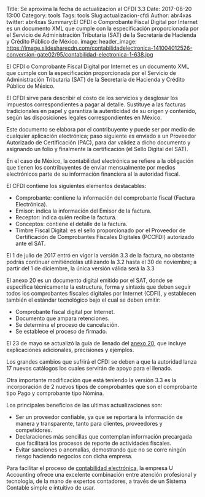 Title: Se aproxima la fecha de actualizacion al CFDI 3.3
Date: 2017-08-20 13:00
Category: tools
Tags: tools
Slug:actualizacion-cfdi
Author: abr4xas
twitter: abr4xas
Summary:El CFDI o Comprobante Fiscal Digital por Internet es un documento XML que cumple con la especificación proporcionada por el Servicio de Administración Tributaria (SAT) de la Secretaría de Hacienda y Crédito Público de México.
image: 
header_image: https://image.slidesharecdn.com/contabilidadelectronica-141004012526-conversion-gate02/95/contabilidad-electronica-1-638.jpg

El CFDI o Comprobante Fiscal Digital por Internet es un documento XML que cumple con la especificación proporcionada por el Servicio de Administración Tributaria (SAT) de la Secretaría de Hacienda y Crédito Público de México.

El CFDI sirve para describir el costo de los servicios y desglosar los impuestos correspondientes a pagar al detalle. Sustituye a las facturas tradicionales en papel y garantiza la autenticidad de su origen y contenido, según las disposiciones legales correspondientes en México.

Este documento se elabora por el contribuyente y puede ser por medio de cualquier aplicación electrónica; paso siguiente es enviado a un Proveedor Autorizado de Certificación (PAC), para dar validez a dicho documento y asignando un folio y finalmente la certificación (el Sello Digital del SAT).

En el caso de México, la contabilidad electrónica se refiere a la obligación que tienen los contribuyentes de enviar mensualmente por medios electrónicos parte de su información financiera al la autoridad fiscal.

El CFDI contiene los siguientes elementos destacables:

* Comprobante: contiene la información del comprobante fiscal (Factura Electrónica).
* Emisor: indica la información del Emisor de la factura.
* Receptor: indica quién recibe la factura.
* Conceptos: contiene el detalle de la factura.
* Timbre Fiscal Digital: es el sello proporcionado por el Proveedor de Certificación de
Comprobantes Fiscales Digitales (PCCFDI) autorizado ante el SAT.

El 1 de julio de 2017 entró en vigor la versión 3.3 de la factura, no obstante podrás continuar emitiéndolas utilizando la 3.2 hasta el 30 de noviembre; a partir del 1 de diciembre, la única versión válida será la 3.3

El anexo 20 es un documento digital emitido por el SAT, donde se especifica técnicamente la estructura, forma y sintaxis que deben seguir todos los comprobantes fiscales digitales por Internet (CDFI), y establecen también el estándar tecnológico bajo el cual se deben emitir:

* Comprobante fiscal digital por Internet.
* Documento que ampara retenciones.
* Se determina el proceso de cancelación.
* Se establece el proceso de firmado.

El 23 de mayo se actualizó la guía de llenado del <a href="https://uaccounting.com.mx/actualizacion-anexo-20-version-3-3" rel="follow">anexo 20</a>, que incluye explicaciones adicionales, precisiones y ejemplos.

Los grandes cambios que sufrirá el CFDI se deben a que la autoridad lanza 17 nuevos catálogos los cuales servirán de apoyo para el llenado.

Otra importante modificación que está teniendo la versión 3.3 es la incorporación de 2 nuevos tipos de comprobantes que son el comprobante tipo Pago y comprobante tipo Nómina.

Los principales beneficios de las ultimas actualizaciones son:

* Ser un proveedor confiable, ya que se reportará la información de manera y transparente, tanto para clientes, proveedores y competidores.
* Declaraciones más sencillas que contemplan información precargada que facilitará los procesos de reporte de actividades fiscales.
* Evitar sanciones o anomalías, demostrando que no se corre ningún riesgo haciendo negocios con dicha empresa.

Para facilitar el proceso de <a href="https://uaccounting.com.mx/contabilidad-electronica" rel="follow">contabilidad electrónica</a>, la empresa U Accounting ofrece una excelente combinación entre atención profesional y tecnología, de la mano de expertos contadores, a través de un Sistema Contable simple e intuitivo de usar.